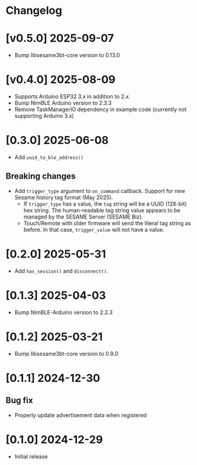 # Changelog

# [v0.5.0] 2025-09-07
- Bump libsesame3bt-core version to 0.13.0

# [v0.4.0] 2025-08-09
- Supports Arduino ESP32 3.x in addition to 2.x.
- Bump NimBLE Arduino version to 2.3.3
- Remove TaskManagerIO dependency in example code (currently not supporting Arduino 3.x)

# [0.3.0] 2025-06-08
- Add `uuid_to_ble_address()`

## Breaking changes
- Add `trigger_type` argument to `on_command` callback.
Support for new Sesame history tag format (May 2025).
	- If `trigger_type` has a value, the `tag` string will be a UUID (128-bit) hex string.
The human-readable tag string value appears to be managed by the SESAME Server (SESAME Biz).
	 - Touch/Remote with older firmware will send the literal tag string as before. In that case, `trigger_value` will not have a value.

# [0.2.0] 2025-05-31
- Add `has_session()` and `disconnect()`.

# [0.1.3] 2025-04-03
- Bump NimBLE-Arduino version to 2.2.3

# [0.1.2] 2025-03-21
- Bump libsesame3bt-core version to 0.9.0

# [0.1.1] 2024-12-30

## Bug fix
- Properly update advertisement data when registered

# [0.1.0] 2024-12-29

- Initial release
